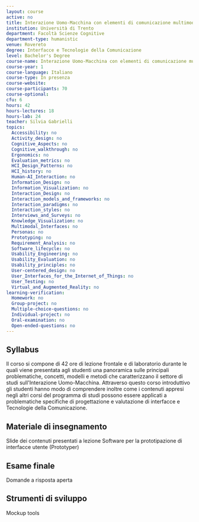 ```yaml
---
layout: course
active: no
title: Interazione Uomo-Macchina con elementi di comunicazione multimodale
institution: Università di Trento
department: Facoltà Scienze Cognitive
department-type: humanistic
venue: Rovereto
degree: Interfacce e Tecnologie della Comunicazione
level: Bachelor's Degree
course-name: Interazione Uomo-Macchina con elementi di comunicazione multimodale
course-year: 1
course-language: Italiano
course-type: In presenza
course-website: 
course-participants: 70
course-optional: 
cfu: 6
hours: 42
hours-lectures: 18
hours-lab: 24
teacher: Silvia Gabrielli
topics: 
  Accessibility: no 
  Activity_design: no 
  Cognitive_Aspects: no 
  Cognitive_walkthrough: no 
  Ergonomics: no 
  Evaluation_metrics: no 
  HCI_Design_Patterns: no 
  HCI_history: no 
  Human-AI_Interaction: no 
  Information_Design: no 
  Information_Visualization: no 
  Interaction_Design: no 
  Interaction_models_and_frameworks: no 
  Interaction_paradigms: no 
  Interaction_styles: no 
  Interviews_and_Surveys: no 
  Knowledge_Visualization: no 
  Multimodal_Interfaces: no 
  Personas: no 
  Prototyping: no 
  Requirement_Analysis: no 
  Software_lifecycle: no 
  Usability_Engineering: no 
  Usability_Evaluation: no 
  Usability_principles: no 
  User-centered_design: no 
  User_Interfaces_for_the_Internet_of_Things: no 
  User_Testing: no 
  Virtual_and_Augmented_Reality: no 
learning-verification: 
  Homework: no 
  Group-project: no 
  Multiple-choice-questions: no 
  Individual-project: no 
  Oral-examination: no 
  Open-ended-questions: no 
---
```



## Syllabus 
Il corso si compone di 42 ore di lezione frontale e di laboratorio durante le quali viene presentata agli studenti una panoramica sulle principali problematiche, concetti, modelli e metodi che caratterizzano il settore di studi sull'Interazione Uomo-Macchina. Attraverso questo corso introduttivo gli studenti hanno modo di comprendere inoltre come i contenuti appresi negli altri corsi del programma di studi possono essere applicati a problematiche specifiche di progettazione e valutazione di interfacce e Tecnologie della Comunicazione.

## Materiale di insegnamento 
Slide dei contenuti presentati a lezione
Software per la prototipazione di interfacce utente (Prototyper)

## Esame finale 
Domande a risposta aperta

## Strumenti di sviluppo 
Mockup tools
